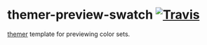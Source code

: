 # themer-preview-swatch [![Travis](https://img.shields.io/travis/mjswensen/themer-preview-swatch.svg)](https://travis-ci.org/mjswensen/themer-preview-swatch)

[themer](https://github.com/mjswensen/themer) template for previewing color sets.
